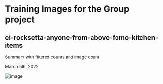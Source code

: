 
# Training Images for the Group project

## ei-rocksetta-anyone-from-above-fomo-kitchen-items

Summary with filtered counts and image count

March 5th, 2022

![image](https://user-images.githubusercontent.com/5605614/162357042-2d2acad4-29ce-4267-acf2-21332df0878b.png)






